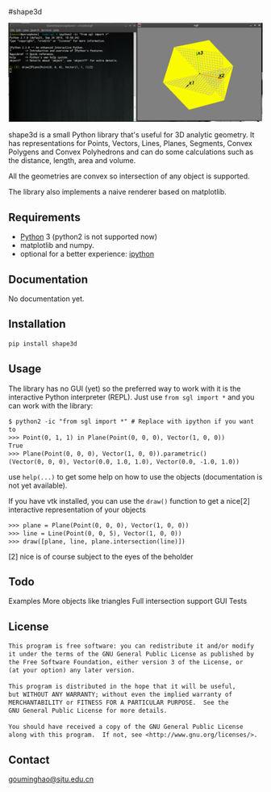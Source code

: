 #shape3d


![Screenshot](/Screenshot.png?raw=true)

shape3d is a small Python library that's useful for 3D analytic geometry.
It has representations for Points, Vectors, Lines, Planes, Segments, Convex Polygens and Convex Polyhedrons and can do some calculations such as the distance, length, area and volume.

All the geometries are convex so intersection of any object is supported.

The library also implements a naive renderer based on matplotlib.


## Requirements


* [Python](http://www.python.org) 3 (python2 is not supported now)
* matplotlib and numpy.
* optional for a better experience: [ipython](http://ipython.org)

## Documentation
No documentation yet.

## Installation
```bash
pip install shape3d
```

## Usage

The library has no GUI (yet) so the preferred way to work with it is the
interactive Python interpreter (REPL). Just use `from sgl import *` and
you can work with the library:

    $ python2 -ic "from sgl import *" # Replace with ipython if you want to
    >>> Point(0, 1, 1) in Plane(Point(0, 0, 0), Vector(1, 0, 0))
    True
    >>> Plane(Point(0, 0, 0), Vector(1, 0, 0)).parametric()
    (Vector(0, 0, 0), Vector(0.0, 1.0, 1.0), Vector(0.0, -1.0, 1.0))

use `help(...)` to get some help on how to use the objects (documentation
is not yet available).

If you have vtk installed, you can use the `draw()` function to get a nice[2]
interactive representation of your objects

    >>> plane = Plane(Point(0, 0, 0), Vector(1, 0, 0))
    >>> line = Line(Point(0, 0, 5), Vector(1, 0, 0))
    >>> draw([plane, line, plane.intersection(line)])

[2] nice is of course subject to the eyes of the beholder

## Todo

Examples
More objects like triangles
Full intersection support
GUI
Tests

## License

    This program is free software: you can redistribute it and/or modify
    it under the terms of the GNU General Public License as published by
    the Free Software Foundation, either version 3 of the License, or
    (at your option) any later version.

    This program is distributed in the hope that it will be useful,
    but WITHOUT ANY WARRANTY; without even the implied warranty of
    MERCHANTABILITY or FITNESS FOR A PARTICULAR PURPOSE.  See the
    GNU General Public License for more details.

    You should have received a copy of the GNU General Public License
    along with this program.  If not, see <http://www.gnu.org/licenses/>.

## Contact
gouminghao@sjtu.edu.cn
